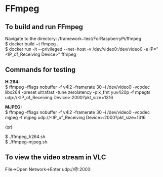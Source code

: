 # FFmpeg

## To build and run FFmpeg
Navigate to the directory: /framework−test/ForRaspberryPi/ffmpeg\
$ docker build −t ffmpeg .\
$ docker run -it --privileged --net=host -v /dev/video0:/dev/video0 -e IP="<IP_of_Receiving Device>" ffmpeg

## Commands for testing
**H.264:**\
$ ffmpeg -fflags nobuffer -f v4l2 -framerate 30 -i /dev/video0 -vcodec libx264 -preset ultrafast -tune zerolatency -pix_fmt yuv420p -f mpegts udp://<IP_of_Receiving Device>:2000?pkt_size=1316

**MJPEG:**\
$ ffmpeg -fflags nobuffer -f v4l2 -framerate 30 -i /dev/video0 -vcodec mjpeg -f mjpeg udp://<IP_of_Receiving Device>:2000?pkt_size=1316

(or)

$ ./ffmpeg_h264.sh\
$ ./ffmpeg-mjpeg.sh

## To view the video stream in VLC
File->Open Network->Enter udp://@:2000

